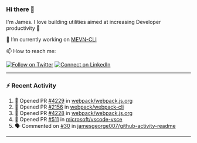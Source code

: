 ### Hi there 👋

I'm James. I love building utilities aimed at increasing Developer productivity :raised_hands: 

🔭 I’m currently working on [MEVN-CLI](https://github.com/madlabsinc/mevn-cli)

📫 How to reach me:

[![Follow on Twitter](https://img.shields.io/badge/--twitter?label=Twitter&logo=Twitter&style=social)](https://twitter.com/james_madhacks) [![Connect on LinkedIn](https://img.shields.io/badge/--linkedin?label=LinkedIn&logo=LinkedIn&style=social)](https://www.linkedin.com/in/jamesgeorge007)

---

### :zap: Recent Activity

<!--START_SECTION:activity-->
1. 💪 Opened PR [#4229](https://github.com/webpack/webpack.js.org/pull/4229) in [webpack/webpack.js.org](https://github.com/webpack/webpack.js.org)
2. 💪 Opened PR [#2156](https://github.com/webpack/webpack-cli/pull/2156) in [webpack/webpack-cli](https://github.com/webpack/webpack-cli)
3. 💪 Opened PR [#4228](https://github.com/webpack/webpack.js.org/pull/4228) in [webpack/webpack.js.org](https://github.com/webpack/webpack.js.org)
4. 💪 Opened PR [#511](https://github.com/microsoft/vscode-vsce/pull/511) in [microsoft/vscode-vsce](https://github.com/microsoft/vscode-vsce)
5. 🗣 Commented on [#30](https://github.com/jamesgeorge007/github-activity-readme/issues/30) in [jamesgeorge007/github-activity-readme](https://github.com/jamesgeorge007/github-activity-readme)
<!--END_SECTION:activity-->

---

<!--
**jamesgeorge007/jamesgeorge007** is a ✨ _special_ ✨ repository because its `README.md` (this file) appears on your GitHub profile.

Here are some ideas to get you started:

- 🌱 I’m currently learning ...
- 👯 I’m looking to collaborate on ...
- 🤔 I’m looking for help with ...
- 💬 Ask me about ...
- 😄 Pronouns: ...
- ⚡ Fun fact: ...
-->
